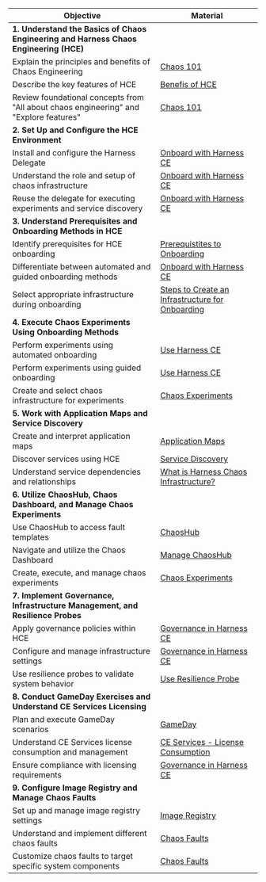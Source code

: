 | Objective                                                                              | Material                                                                                                                                                                             |
| -------------------------------------------------------------------------------------- | ------------------------------------------------------------------------------------------------------------------------------------------------------------------------------------ |
| **1. Understand the Basics of Chaos Engineering and Harness Chaos Engineering (HCE)**     |                                                                                                                                                                                      |
| Explain the principles and benefits of Chaos Engineering                               | [Chaos 101](https://developer.harness.io/docs/chaos-engineering/concepts/chaos101)                                                                                                   |
| Describe the key features of HCE                                                       | [Benefis of HCE](https://developer.harness.io/docs/chaos-engineering/concepts/chaos101#benefits-of-hce)                                                                              |
| Review foundational concepts from "All about chaos engineering" and "Explore features" | [Chaos 101](https://developer.harness.io/docs/chaos-engineering/concepts/chaos101)                                                                                                   |
| **2. Set Up and Configure the HCE Environment**                                           |                                                                                                                                                                                      |
| Install and configure the Harness Delegate                                             | [Onboard with Harness CE](https://developer.harness.io/docs/chaos-engineering/getting-started/onboarding/)                                                                           |
| Understand the role and setup of chaos infrastructure                                  | [Onboard with Harness CE](https://developer.harness.io/docs/chaos-engineering/getting-started/onboarding/)                                                                           |
| Reuse the delegate for executing experiments and service discovery                     | [Onboard with Harness CE](https://developer.harness.io/docs/chaos-engineering/getting-started/onboarding/)                                                                           |
| **3. Understand Prerequisites and Onboarding Methods in HCE**                             |                                                                                                                                                                                      |
| Identify prerequisites for HCE onboarding                                              | [Prerequistites to Onboarding](https://developer.harness.io/docs/chaos-engineering/getting-started/onboarding/#prerequisites-to-onboarding)                                          |
| Differentiate between automated and guided onboarding methods                          | [Onboard with Harness CE](https://developer.harness.io/docs/chaos-engineering/getting-started/onboarding/)                                                                           |
| Select appropriate infrastructure during onboarding                                    | [Steps to Create an Infrastructure for Onboarding](https://developer.harness.io/docs/chaos-engineering/getting-started/onboarding/#steps-to-create-an-infrastructure-for-onboarding) |
| **4. Execute Chaos Experiments Using Onboarding Methods**                                 |                                                                                                                                                                                      |
| Perform experiments using automated onboarding                                         | [Use Harness CE](https://developer.harness.io/docs/chaos-engineering/use-harness-ce/)                                                                                                |
| Perform experiments using guided onboarding                                            | [Use Harness CE](https://developer.harness.io/docs/chaos-engineering/use-harness-ce/)                                                                                                |
| Create and select chaos infrastructure for experiments                                 | [Chaos Experiments](https://developer.harness.io/docs/chaos-engineering/use-harness-ce/experiments/)                                                                                 |
| **5. Work with Application Maps and Service Discovery**                                   |                                                                                                                                                                                      |
| Create and interpret application maps                                                  | [Application Maps](https://developer.harness.io/docs/chaos-engineering/use-harness-ce/application-map)                                                                               |
| Discover services using HCE                                                            | [Service Discovery](https://developer.harness.io/docs/chaos-engineering/use-harness-ce/service-discovery/)                                                                           |
| Understand service dependencies and relationships                                      | [What is Harness Chaos Infrastructure?](https://developer.harness.io/docs/chaos-engineering/use-harness-ce/infrastructures/#what-is-harness-chaos-infrastructure)                    |
| **6. Utilize ChaosHub, Chaos Dashboard, and Manage Chaos Experiments**                    |                                                                                                                                                                                      |
| Use ChaosHub to access fault templates                                                 | [ChaosHub](https://developer.harness.io/docs/chaos-engineering/use-harness-ce/chaoshubs/)                                                                                            |
| Navigate and utilize the Chaos Dashboard                                               | [Manage ChaosHub](https://developer.harness.io/docs/chaos-engineering/use-harness-ce/chaoshubs/manage-hub)                                                                           |
| Create, execute, and manage chaos experiments                                          | [Chaos Experiments](https://developer.harness.io/docs/chaos-engineering/use-harness-ce/experiments/)                                                                                 |
| **7. Implement Governance, Infrastructure Management, and Resilience Probes**             |                                                                                                                                                                                      |
| Apply governance policies within HCE                                                   | [Governance in Harness CE](https://developer.harness.io/docs/category/governance-1)                                                                                                  |
| Configure and manage infrastructure settings                                           | [Governance in Harness CE](https://developer.harness.io/docs/category/governance-1)                                                                                                  |
| Use resilience probes to validate system behavior                                      | [Use Resilience Probe](https://developer.harness.io/docs/chaos-engineering/use-harness-ce/probes/)                                                                                   |
| **8. Conduct GameDay Exercises and Understand CE Services Licensing**                     |                                                                                                                                                                                      |
| Plan and execute GameDay scenarios                                                     | [GameDay](https://developer.harness.io/docs/chaos-engineering/use-harness-ce/GameDay)                                                                                                |
| Understand CE Services license consumption and management                              | [CE Services - License Consumption](https://developer.harness.io/docs/chaos-engineering/use-harness-ce/license-consumption)                                                          |
| Ensure compliance with licensing requirements                                          | [Governance in Harness CE](https://developer.harness.io/docs/category/governance-1)                                                                                                  |
| **9. Configure Image Registry and Manage Chaos Faults**                                   |                                                                                                                                                                                      |
| Set up and manage image registry settings                                              | [Image Registry](https://developer.harness.io/docs/chaos-engineering/use-harness-ce/image-registry)                                                                                  |
| Understand and implement different chaos faults                                        | [Chaos Faults](https://developer.harness.io/docs/chaos-engineering/use-harness-ce/chaos-faults/)                                                                                     |
| Customize chaos faults to target specific system components                            | [Chaos Faults](https://developer.harness.io/docs/chaos-engineering/use-harness-ce/chaos-faults/)                                                                                     |
